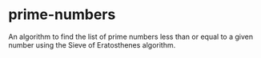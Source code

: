 prime-numbers
=============

An algorithm to find the list of prime numbers less than or equal to a given number using the Sieve of Eratosthenes algorithm.

